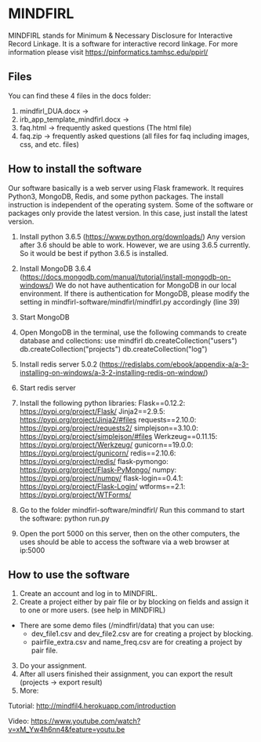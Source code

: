 # MINDFIRL
MINDFIRL stands for Minimum & Necessary Disclosure for Interactive Record Linkage. It is a software for interactive record linkage. For more information please visit https://pinformatics.tamhsc.edu/ppirl/

## Files
You can find these 4 files in the docs folder:
1. mindfirl_DUA.docx -> 
2. irb_app_template_mindfirl.docx -> 
3. faq.html -> frequently asked questions (The html file)
4. faq.zip -> frequently asked questions (all files for faq including images, css, and etc. files)

## How to install the software
Our software basically is a web server using Flask framework. It requires Python3, MongoDB, Redis, and some python packages. The install instruction is independent of the operating system. Some of the software or packages only provide the latest version. In this case, just install the latest version. 

1. Install python 3.6.5 (https://www.python.org/downloads/)
Any version after 3.6 should be able to work. However, we are using 3.6.5 currently. So it would be best if python 3.6.5 is installed.

2. Install MongoDB 3.6.4 (https://docs.mongodb.com/manual/tutorial/install-mongodb-on-windows/)
We do not have authentication for MongoDB in our local environment. If there is authentication for MongoDB, please modify the setting in mindfirl-software/mindfirl/mindfirl.py accordingly (line 39)

3. Start MongoDB 

4. Open MongoDB in the terminal, use the following commands to create database and collections:
use mindfirl
db.createCollection("users")
db.createCollection("projects") 
db.createCollection("log")

5. Install redis server 5.0.2 (https://redislabs.com/ebook/appendix-a/a-3-installing-on-windows/a-3-2-installing-redis-on-window/)

6. Start redis server

7. Install the following python libraries:
Flask==0.12.2: https://pypi.org/project/Flask/
Jinja2==2.9.5: https://pypi.org/project/Jinja2/#files
requests==2.10.0: https://pypi.org/project/requests2/
simplejson==3.10.0: https://pypi.org/project/simplejson/#files
Werkzeug==0.11.15: https://pypi.org/project/Werkzeug/
gunicorn==19.0.0: https://pypi.org/project/gunicorn/
redis==2.10.6: https://pypi.org/project/redis/
flask-pymongo: https://pypi.org/project/Flask-PyMongo/
numpy: https://pypi.org/project/numpy/
flask-login==0.4.1: https://pypi.org/project/Flask-Login/
wtforms==2.1: https://pypi.org/project/WTForms/

8. Go to the folder mindfirl-software/mindfirl/
Run this command to start the software:
python run.py

9. Open the port 5000 on this server, then on the other computers, the uses should be able to access the software via a web browser at ip:5000

## How to use the software
1. Create an account and log in to MINDFIRL.
2. Create a project either by pair file or by blocking on fields and assign it to one or more users. (see help in MINDFIRL)
  - There are some demo files (/mindfirl/data) that you can use:
      * dev_file1.csv and dev_file2.csv are for creating a project by blocking.
      * pairfile_extra.csv and name_freq.csv are for creating a project by pair file.
3. Do your assignment.
4. After all users finished their assignment, you can export the result (projects -> export result)
5. More:

Tutorial: http://mindfil4.herokuapp.com/introduction

Video: https://www.youtube.com/watch?v=xM_Yw4h6nn4&feature=youtu.be
